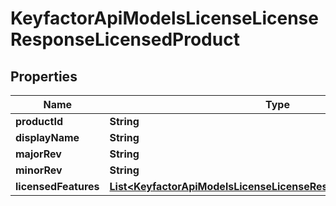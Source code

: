 

# KeyfactorApiModelsLicenseLicenseResponseLicensedProduct


## Properties

| Name | Type | Description | Notes |
|------------ | ------------- | ------------- | -------------|
|**productId** | **String** |  |  [optional] |
|**displayName** | **String** |  |  [optional] |
|**majorRev** | **String** |  |  [optional] |
|**minorRev** | **String** |  |  [optional] |
|**licensedFeatures** | [**List&lt;KeyfactorApiModelsLicenseLicenseResponseLicensedFeature&gt;**](KeyfactorApiModelsLicenseLicenseResponseLicensedFeature.md) |  |  [optional] |



